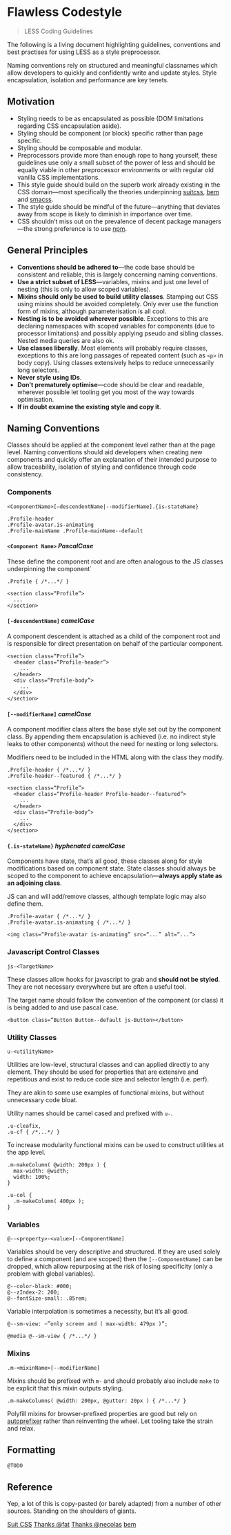 # Flawless Codestyle

> LESS Coding Guidelines

The following is a living document highlighting guidelines, conventions and best practises for using LESS as a style preprocessor.

Naming conventions rely on structured and meaningful classnames which allow developers to quickly and confidently write and update styles. Style encapsulation, isolation and performance are key tenets.

## Motivation

* Styling needs to be as encapsulated as possible (DOM limitations regarding CSS encapsulation aside).
* Styling should be component (or block) specific rather than page specific.
* Styling should be composable and modular.
* Preprocessors provide more than enough rope to hang yourself, these guidelines use only a small subset of the power of less and should be equally viable in other preprocessor environments or with regular old vanilla CSS implementations.
* This style guide should build on the superb work already existing in the CSS domain—most specifically the theories underpinning [suitcss](https://suitcss.github.io/), [bem](https://en.bem.info/) and [smacss](https://smacss.com/).
* The style guide should be mindful of the future—anything that deviates away from scope is likely to diminish in importance over time.
* CSS shouldn’t miss out on the prevalence of decent package managers—the strong preference is to use [npm](https://www.npmjs.com/).

## General Principles

* **Conventions should be adhered to**—the code base should be consistent and reliable, this is largely concerning naming conventions.
* **Use a strict subset of LESS**—variables, mixins and just one level of nesting (this is only to allow scoped variables).
* **Mixins should only be used to build utility classes**. Stamping out CSS using mixins should be avoided completely. Only ever use the function form of mixins, although parameterisation is all cool.
* **Nesting is to be avoided wherever possible**. Exceptions to this are declaring namespaces with scoped variables for components (due to processor limitations) and possibly applying pseudo and sibling classes. Nested media queries are also ok.
* **Use classes liberally**. Most elements will probably require classes, exceptions to this are long passages of repeated content (such as `<p>` in body copy). Using classes extensively helps to reduce unnecessarily long selectors.
* **Never style using IDs**.
* **Don’t prematurely optimise**—code should be clear and readable, wherever possible let tooling get you most of the way towards optimisation.
* **If in doubt examine the existing style and copy it**.

## Naming Conventions

Classes should be applied at the component level rather than at the page level. Naming conventions should aid developers when creating new components and quickly offer an explanation of their intended purpose to allow traceability, isolation of styling and confidence through code consistency.

### Components

`<ComponentName>[—descendentName|--modifierName].{is-stateName}`

```
.Profile-header
.Profile-avatar.is-animating
.Profile-mainName .Profile-mainName--default
```

#### `<Component Name>` _PascalCase_

These define the component root and are often analogous to the JS classes underpinning the component`

```
.Profile { /*...*/ }
```
```
<section class=“Profile”>
  ...
</section>
```

#### `[-descendentName]` _camelCase_

A component descendent is attached as a child of the component root and is responsible for direct presentation on behalf of the particular component.

```
<section class=“Profile”>
  <header class=“Profile-header”>
    ...
  </header>
  <div class=“Profile-body”>
    ...
  </div>
</section>
```

#### `[--modifierName]` _camelCase_

A component modifier class alters the base style set out by the component class. By appending them encapsulation is achieved (i.e. no indirect style leaks to other components) without the need for nesting or long selectors.

Modifiers need to be included in the HTML along with the class they modify.

```
.Profile-header { /*...*/ }
.Profile-header--featured { /*...*/ }
```
```
<section class=“Profile”>
  <header class=“Profile-header Profile-header--featured”>
    ...
  </header>
  <div class=“Profile-body”>
    ...
  </div>
</section>
```

#### `{.is-stateName}` _hyphenated_ _camelCase_

Components have state, that’s all good, these classes along for style modifications based on component state. State classes should always be scoped to the component to achieve encapsulation—**always apply state as an adjoining class**.

JS can and will add/remove classes, although template logic may also define them.

```
.Profile-avatar { /*...*/ }
.Profile-avatar.is-animating { /*...*/ }
```
```
<img class=“Profile-avatar is-animating” src=“...” alt=“...”>
```

### Javascript Control Classes

`js-<TargetName>`

These classes allow hooks for javascript to grab and **should not be styled**. They are not necessary everywhere but are often a useful tool.

The target name should follow the convention of the component (or class) it is being added to and use pascal case.

```
<button class=“Button Button--default js-Button></button>
```

### Utility Classes

`u-<utilityName>`

Utilities are low-level, structural classes and can applied directly to any element. They should be used for properties that are extensive and repetitious and exist to reduce code size and selector length (i.e. perf).

They are akin to some use examples of functional mixins, but without unnecessary code bloat.

Utility names should be camel cased and prefixed with `u-`.

```
.u-cleafix,
.u-cf { /*...*/ }
```

To increase modularity functional mixins can be used to construct utilities at the app level.

```
.m-makeColumn( @width: 200px ) {
  max-width: @width;
  width: 100%;
}

.u-col {
  .m-makeColumn( 400px );
}
```

### Variables

`@--<property>-<value>[--ComponentName]`

Variables should be very descriptive and structured. If they are used solely to define a component (and are scoped) then the `[--ComponentName]` can be dropped, which allow repurposing at the risk of losing specificity (only a problem with global variables).

```
@--color-black: #000;
@--zIndex-2: 200;
@--fontSize-small: .85rem;
```

Variable interpolation is sometimes a necessity, but it’s all good.

```
@--sm-view: ~”only screen and ( max-width: 479px )”;

@media @--sm-view { /*...*/ }
```

### Mixins

`.m-<mixinName>[--modifierName]`

Mixins should be prefixed with `m-` and should probably also include `make` to be explicit that this mixin outputs styling.

```
.m-makeColumns( @width: 200px, @gutter: 20px ) { /*...*/ }
```

Polyfill mixins for browser-prefixed properties are good but rely on [autoprefixer](https://github.com/postcss/autoprefixer) rather than reinventing the wheel. Let tooling take the strain and relax.

## Formatting

`@TODO`

## Reference

Yep, a lot of this is copy-pasted (or barely adapted) from a number of other sources. Standing on the shoulders of giants.

[Suit CSS](https://suitcss.github.io/)
[Thanks @fat](https://medium.com/@fat/mediums-css-is-actually-pretty-fucking-good-b8e2a6c78b06)
[Thanks @necolas](https://github.com/necolas/idiomatic-css)
[bem](https://en.bem.info/)

